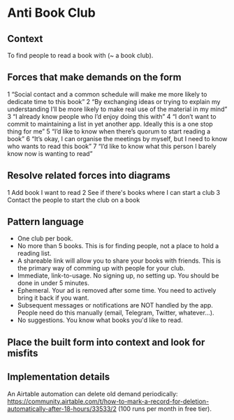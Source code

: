 # Anti Book Club

## Context

To find people to read a book with (~ a book club).

## Forces that make demands on the form

1 “Social contact and a common schedule will make me more likely to dedicate time to this book”
2 “By exchanging ideas or trying to explain my understanding I’ll be more likely to make real use of the material in my mind”
3 “I already know people who I’d enjoy doing this with”
4 “I don’t want to commit to maintaining a list in yet another app. Ideally this is a one stop thing for me”
5 “I’d like to know when there’s quorum to start reading a book”
6 “It’s okay, I can organise the meetings by myself, but I need to know who wants to read this book”
7 “I’d like to know what this person I barely know now is wanting to read”

## Resolve related forces into diagrams

1 Add book I want to read
2 See if there's books where I can start a club
3 Contact the people to start the club on a book

## Pattern language

- One club per book.
- No more than 5 books. This is for finding people, not a place to hold a reading list.
- A shareable link will allow you to share your books with friends. This is the primary way of comming up with people for your club.
- Immediate, link-to-usage. No signing up, no setting up. You should be done in under 5 minutes.
- Ephemeral. Your ad is removed after some time. You need to actively bring it back if you want.
- Subsequent messages or notifications are NOT handled by the app. People need do this manually (email, Telegram, Twitter, whatever...).
- No suggestions. You know what books you'd like to read.

## Place the built form into context and look for misfits

## Implementation details

An Airtable automation can delete old demand periodically: https://community.airtable.com/t/how-to-mark-a-record-for-deletion-automatically-after-18-hours/33533/2 (100 runs per month in free tier).
